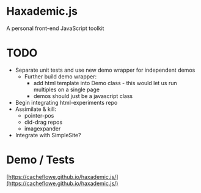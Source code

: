 # Haxademic.js

A personal front-end JavaScript toolkit

# TODO

* Separate unit tests and use new demo wrapper for independent demos
  * Further build demo wrapper:
    * add html template into Demo class - this would let us run multiples on a single page
    * demos should just be a javascript class
* Begin integrating html-experiments repo
* Assimilate & kill:
  * pointer-pos
  * did-drag repos
  * imagexpander
* Integrate with SimpleSite?

# Demo / Tests

[https://cacheflowe.github.io/haxademic.js/](https://cacheflowe.github.io/haxademic.js/)
